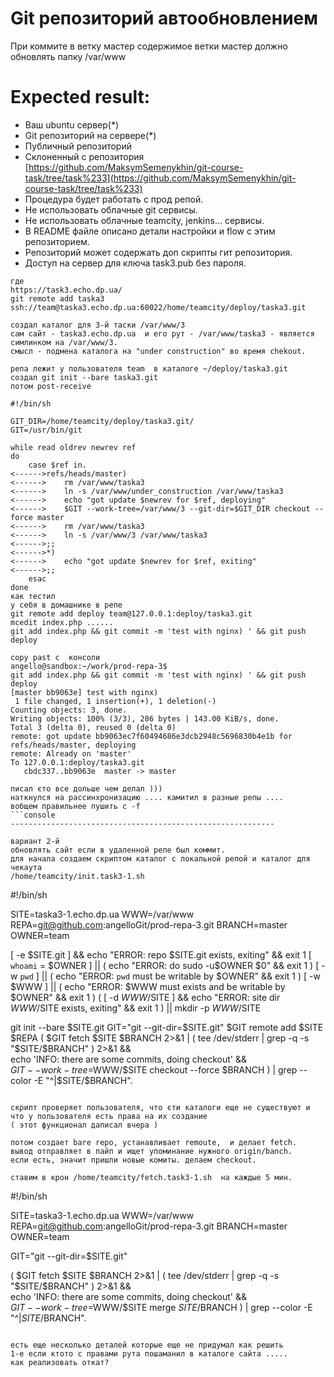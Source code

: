 
# Git репозиторий автообновлением

При коммите в ветку мастер содержимое ветки мастер должно обновлять папку /var/www

# Expected result:
- Ваш ubuntu сервер(*)
- Git репозиторий на сервере(*)
- Публичный репозиторий
- Склоненный с репозитория [https://github.com/MaksymSemenykhin/git-course-task/tree/task%233](https://github.com/MaksymSemenykhin/git-course-task/tree/task%233)
- Процедура будет работать с прод репой.
- Не использовать облачные git сервисы.
- Не использовать облачные teamcity, jenkins... сервисы.
- В README файле описано детали настройки и flow с этим репозиторием.
- Репозиторий может содержать доп скрипты гит репозитория.
- Доступ на сервер для ключа task3.pub без пароля.
```console
где
https://task3.echo.dp.ua/
git remote add taska3 ssh://team@taska3.echo.dp.ua:60022/home/teamcity/deploy/taska3.git

создал каталог для 3-й таски /var/www/3  
сам сайт - taska3.echo.dp.ua  и его рут - /var/www/taska3 - является симлинком на /var/www/3.
смысл - подмена каталога на "under construction" во время chekout.

репа лежит у пользователя team  в каталоге ~/deploy/taska3.git
создал git init --bare taska3.git
потом post-receive 

#!/bin/sh

GIT_DIR=/home/teamcity/deploy/taska3.git/
GIT=/usr/bin/git

while read oldrev newrev ref
do
    case $ref in.
<------>refs/heads/master)
<------>    rm /var/www/taska3
<------>    ln -s /var/www/under_construction /var/www/taska3
<------>    echo "got update $newrev for $ref, deploying"
<------>    $GIT --work-tree=/var/www/3 --git-dir=$GIT_DIR checkout --force master
<------>    rm /var/www/taska3
<------>    ln -s /var/www/3 /var/www/taska3
<------>;;
<------>*)
<------>    echo "got update $newrev for $ref, exiting"
<------>;;
    esac
done
как тестил 
у себя в домашнике в репе 
git remote add deploy team@127.0.0.1:deploy/taska3.git
mcedit index.php ......
git add index.php && git commit -m 'test with nginx) ' && git push deploy

copy past c  консоли
angello@sandbox:~/work/prod-repa-3$ 
git add index.php && git commit -m 'test with nginx) ' && git push deploy
[master bb9063e] test with nginx)
 1 file changed, 1 insertion(+), 1 deletion(-)
Counting objects: 3, done.
Writing objects: 100% (3/3), 286 bytes | 143.00 KiB/s, done.
Total 3 (delta 0), reused 0 (delta 0)
remote: got update bb9063ec7f60494686e3dcb2948c5696830b4e1b for refs/heads/master, deploying
remote: Already on 'master'
To 127.0.0.1:deploy/taska3.git
   cbdc337..bb9063e  master -> master

писал єто все дольше чем делал ))) 
наткнулся на рассинхронизацию .... камитил в разные репы .... 
вобщем правильнее пушить с -f 
```console
-----------------------------------------------------------

вариант 2-й
обновлять сайт если в удаленной репе был коммит.
для начала создаем скриптом каталог с локальной репой и каталог для чекаута
/home/teamcity/init.task3-1.sh
```
#!/bin/sh

SITE=taska3-1.echo.dp.ua
WWW=/var/www
REPA=git@github.com:angelloGit/prod-repa-3.git
BRANCH=master
OWNER=team

[ -e $SITE.git ] && echo "ERROR: repo $SITE.git exists, exiting" && exit 1
[ `whoami` = $OWNER ] || ( echo "ERROR: do sudo -u$OWNER $0" && exit 1 )
[ -w `pwd` ] || ( echo "ERROR: `pwd` must be writable by $OWNER" && exit 1 )
[ -w $WWW ] || ( echo "ERROR: $WWW must exists and be writable by $OWNER" && exit 1 )
( [ -d $WWW/$SITE ] && echo "ERROR: site dir $WWW/$SITE exists, exiting" && exit 1 ) || mkdir -p $WWW/$SITE

git init --bare $SITE.git
GIT="git --git-dir=$SITE.git"
$GIT remote add $SITE $REPA
( $GIT fetch $SITE $BRANCH 2>&1 | ( tee /dev/stderr | grep -q -s "$SITE/$BRANCH" ) 2>&1 && \
echo 'INFO: there are some commits, doing checkout' && \
$GIT --work-tree=$WWW/$SITE checkout --force $BRANCH ) | grep --color -E "^|$SITE/$BRANCH".
```

скрипт проверяет пользователя, что єти каталоги еще не существуют и что у пользователя есть права на их создание 
( этот функционал даписал вчера ) 

потом создает bare repo, устанавливает remoute,  и делает fetch.
вывод отправляет в пайп и ищет упоминание нужного origin/banch.
если есть, значит пришли новые комиты. делаем checkout.

ставим в крон /home/teamcity/fetch.task3-1.sh  на каждые 5 мин.
```
#!/bin/sh

SITE=taska3-1.echo.dp.ua
WWW=/var/www
REPA=git@github.com:angelloGit/prod-repa-3.git
BRANCH=master
OWNER=team

GIT="git --git-dir=$SITE.git"

( $GIT fetch $SITE $BRANCH 2>&1 | ( tee /dev/stderr | grep -q -s "$SITE/$BRANCH" ) 2>&1 && \
echo 'INFO: there are some commits, doing checkout' && \
$GIT --work-tree=$WWW/$SITE merge $SITE/$BRANCH ) | grep --color -E "^|$SITE/$BRANCH".
```

есть еще несколько деталей которые еще не придумал как решить 
1-е если ктото с правами рута пошаманил в каталоге сайта ..... 
как реализовать откат?

